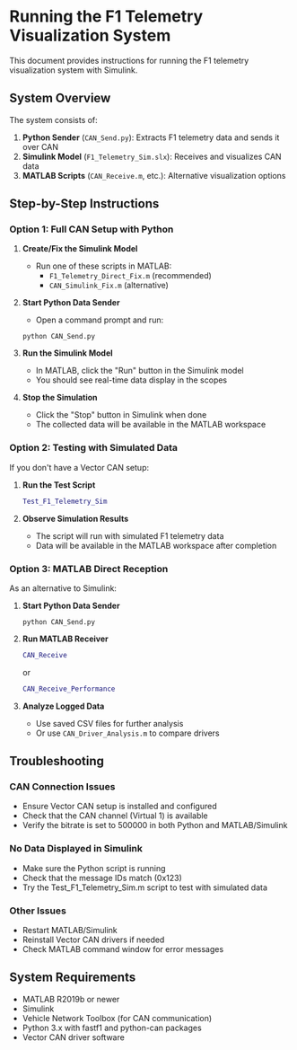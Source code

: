 # Running the F1 Telemetry Visualization System

This document provides instructions for running the F1 telemetry visualization system with Simulink.

## System Overview

The system consists of:

1. **Python Sender** (`CAN_Send.py`): Extracts F1 telemetry data and sends it over CAN
2. **Simulink Model** (`F1_Telemetry_Sim.slx`): Receives and visualizes CAN data
3. **MATLAB Scripts** (`CAN_Receive.m`, etc.): Alternative visualization options

## Step-by-Step Instructions

### Option 1: Full CAN Setup with Python

1. **Create/Fix the Simulink Model**
   - Run one of these scripts in MATLAB:
     - `F1_Telemetry_Direct_Fix.m` (recommended)
     - `CAN_Simulink_Fix.m` (alternative)

2. **Start Python Data Sender**
   - Open a command prompt and run:
   ```
   python CAN_Send.py
   ```

3. **Run the Simulink Model**
   - In MATLAB, click the "Run" button in the Simulink model
   - You should see real-time data display in the scopes

4. **Stop the Simulation**
   - Click the "Stop" button in Simulink when done
   - The collected data will be available in the MATLAB workspace

### Option 2: Testing with Simulated Data

If you don't have a Vector CAN setup:

1. **Run the Test Script**
   ```matlab
   Test_F1_Telemetry_Sim
   ```

2. **Observe Simulation Results**
   - The script will run with simulated F1 telemetry data
   - Data will be available in the MATLAB workspace after completion

### Option 3: MATLAB Direct Reception

As an alternative to Simulink:

1. **Start Python Data Sender**
   ```
   python CAN_Send.py
   ```

2. **Run MATLAB Receiver**
   ```matlab
   CAN_Receive
   ```
   or
   ```matlab
   CAN_Receive_Performance
   ```

3. **Analyze Logged Data**
   - Use saved CSV files for further analysis
   - Or use `CAN_Driver_Analysis.m` to compare drivers

## Troubleshooting

### CAN Connection Issues
- Ensure Vector CAN setup is installed and configured
- Check that the CAN channel (Virtual 1) is available
- Verify the bitrate is set to 500000 in both Python and MATLAB/Simulink

### No Data Displayed in Simulink
- Make sure the Python script is running
- Check that the message IDs match (0x123)
- Try the Test_F1_Telemetry_Sim.m script to test with simulated data

### Other Issues
- Restart MATLAB/Simulink
- Reinstall Vector CAN drivers if needed
- Check MATLAB command window for error messages

## System Requirements

- MATLAB R2019b or newer
- Simulink
- Vehicle Network Toolbox (for CAN communication)
- Python 3.x with fastf1 and python-can packages
- Vector CAN driver software
